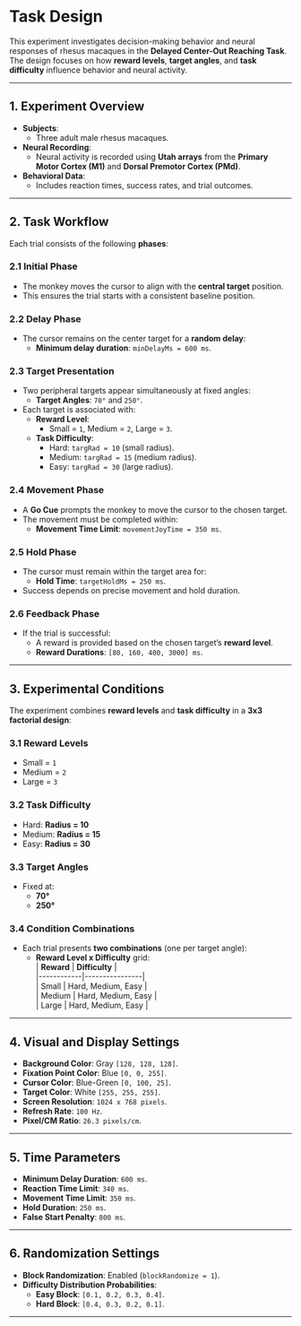 # **Task Design**

This experiment investigates decision-making behavior and neural responses of rhesus macaques in the **Delayed Center-Out Reaching Task**. The design focuses on how **reward levels**, **target angles**, and **task difficulty** influence behavior and neural activity.

---

## **1. Experiment Overview**

- **Subjects**:  
  - Three adult male rhesus macaques.  
- **Neural Recording**:  
  - Neural activity is recorded using **Utah arrays** from the **Primary Motor Cortex (M1)** and **Dorsal Premotor Cortex (PMd)**.  
- **Behavioral Data**:  
  - Includes reaction times, success rates, and trial outcomes.  

---

## **2. Task Workflow**

Each trial consists of the following **phases**:

### **2.1 Initial Phase**
- The monkey moves the cursor to align with the **central target** position.  
- This ensures the trial starts with a consistent baseline position.  

### **2.2 Delay Phase**
- The cursor remains on the center target for a **random delay**:  
  - **Minimum delay duration**: `minDelayMs = 600 ms`.

### **2.3 Target Presentation**
- Two peripheral targets appear simultaneously at fixed angles:  
  - **Target Angles**: `70°` and `250°`.  
- Each target is associated with:  
  - **Reward Level**:  
    - Small = `1`, Medium = `2`, Large = `3`.  
  - **Task Difficulty**:  
    - Hard: `targRad = 10` (small radius).  
    - Medium: `targRad = 15` (medium radius).  
    - Easy: `targRad = 30` (large radius).  

### **2.4 Movement Phase**
- A **Go Cue** prompts the monkey to move the cursor to the chosen target.  
- The movement must be completed within:  
  - **Movement Time Limit**: `movementJoyTime = 350 ms`.  

### **2.5 Hold Phase**
- The cursor must remain within the target area for:  
  - **Hold Time**: `targetHoldMs = 250 ms`.  
- Success depends on precise movement and hold duration.

### **2.6 Feedback Phase**
- If the trial is successful:  
  - A reward is provided based on the chosen target’s **reward level**.  
  - **Reward Durations**: `[80, 160, 400, 3000] ms`.

---

## **3. Experimental Conditions**

The experiment combines **reward levels** and **task difficulty** in a **3x3 factorial design**:

### **3.1 Reward Levels**
- Small = `1`  
- Medium = `2`  
- Large = `3`  

### **3.2 Task Difficulty**
- Hard: **Radius = 10**  
- Medium: **Radius = 15**  
- Easy: **Radius = 30**  

### **3.3 Target Angles**
- Fixed at:  
  - **70°**  
  - **250°**  

### **3.4 Condition Combinations**
- Each trial presents **two combinations** (one per target angle):  
  - **Reward Level x Difficulty** grid:  
    | **Reward** | **Difficulty** |  
    |------------|----------------|  
    | Small      | Hard, Medium, Easy |  
    | Medium     | Hard, Medium, Easy |  
    | Large      | Hard, Medium, Easy |  

---

## **4. Visual and Display Settings**

- **Background Color**: Gray `[128, 128, 128]`.  
- **Fixation Point Color**: Blue `[0, 0, 255]`.  
- **Cursor Color**: Blue-Green `[0, 100, 25]`.  
- **Target Color**: White `[255, 255, 255]`.  
- **Screen Resolution**: `1024 x 768 pixels`.  
- **Refresh Rate**: `100 Hz`.  
- **Pixel/CM Ratio**: `26.3 pixels/cm`.

---

## **5. Time Parameters**

- **Minimum Delay Duration**: `600 ms`.  
- **Reaction Time Limit**: `340 ms`.  
- **Movement Time Limit**: `350 ms`.  
- **Hold Duration**: `250 ms`.  
- **False Start Penalty**: `800 ms`.  

---

## **6. Randomization Settings**

- **Block Randomization**: Enabled (`blockRandomize = 1`).  
- **Difficulty Distribution Probabilities**:  
  - **Easy Block**: `[0.1, 0.2, 0.3, 0.4]`.  
  - **Hard Block**: `[0.4, 0.3, 0.2, 0.1]`.  

---

